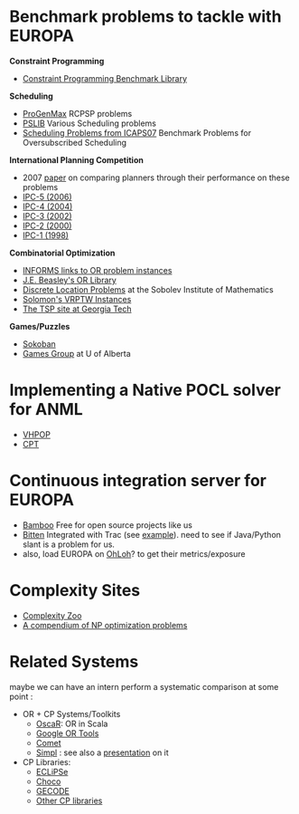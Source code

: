 # Benchmark problems to tackle with EUROPA #

**Constraint Programming**
  * [Constraint Programming Benchmark Library](http://www.csplib.org/)


**Scheduling**
  * [ProGenMax](http://www.wior.uni-karlsruhe.de/LS_Neumann/Forschung/ProGenMax/?format=normal&lang=en) RCPSP problems
  * [PSLIB](http://129.187.106.231/psplib/) Various Scheduling problems
  * [Scheduling Problems from ICAPS07](http://www.ri.cmu.edu/pubs/pub_5866.html) Benchmark Problems for Oversubscribed Scheduling


**International Planning Competition**
  * 2007 [paper](ftp://ftp.cs.yale.edu/pub/mcdermott/aipscomp-results.html) on comparing planners through their performance on these problems
  * [IPC-5 (2006)](http://zeus.ing.unibs.it/ipc-5/)
  * [IPC-4 (2004)](http://ls5-web.cs.uni-dortmund.de/~edelkamp/ipc-4/)
  * [IPC-3 (2002)](http://planning.cis.strath.ac.uk/competition/)
  * [IPC-2 (2000)](http://www.cs.toronto.edu/aips2000/)
  * [IPC-1 (1998)](ftp://ftp.cs.yale.edu/pub/mcdermott/aipscomp-results.html)

**Combinatorial Optimization**
  * [INFORMS links to OR problem instances](http://www2.informs.org/Resources/Resources/Problem_Instances/)
  * [J.E. Beasley's OR Library](http://people.brunel.ac.uk/~mastjjb/jeb/info.html)
  * [Discrete Location Problems](http://www.math.nsc.ru/AP/benchmarks/english.html) at the Sobolev Institute of Mathematics
  * [Solomon's VRPTW Instances](http://www.fernuni-hagen.de/WINF/touren/menuefrm/probinst.htm)
  * [The TSP site at Georgia Tech](http://www.tsp.gatech.edu)

**Games/Puzzles**
  * [Sokoban](http://en.wikipedia.org/wiki/Sokoban)
  * [Games Group](http://www.cs.ualberta.ca/~games) at U of Alberta

# Implementing a Native POCL solver for ANML #

  * [VHPOP](http://www.tempastic.org/vhpop/)
  * [CPT](http://www.cril.univ-artois.fr/%7Evidal/#cpt)

# Continuous integration server for EUROPA #
  * [Bamboo](http://www.atlassian.com/software/bamboo) Free for open source projects like us
  * [Bitten](http://bitten.edgewall.org/) Integrated with Trac (see [example](http://bitten.edgewall.org/build/trunk)). need to see if Java/Python slant is a problem for us.
  * also, load EUROPA on [OhLoh](http://www.ohloh.net/)? to get their metrics/exposure

# Complexity Sites #
  * [Complexity Zoo](http://qwiki.stanford.edu/wiki/Complexity_Zoo)
  * [A compendium of NP optimization problems](http://www.nada.kth.se/~viggo/wwwcompendium/wwwcompendium.html)

# Related Systems #

maybe we can have an intern perform a systematic comparison at some point :
  * OR + CP Systems/Toolkits
    * [OscaR](https://bitbucket.org/oscarlib/oscar/wiki/Home): OR in Scala
    * [Google OR Tools](http://code.google.com/p/or-tools/)
    * [Comet](http://en.wikipedia.org/wiki/Comet_%28programming_language%29)
    * [Simpl](http://moya.bus.miami.edu/~tallys/simpl.php) : see also a [presentation](http://wpweb2.tepper.cmu.edu/jnh/simplAPmod.ppt) on it
  * CP Libraries:
    * [ECLiPSe](http://eclipseclp.org/)
    * [Choco](http://www.emn.fr/z-info/choco-solver/)
    * [GECODE](http://www.gecode.org/)
    * [Other CP libraries](http://en.wikipedia.org/wiki/Constraint_programming#Constraint_programming_libraries_for_imperative_programming_languages)